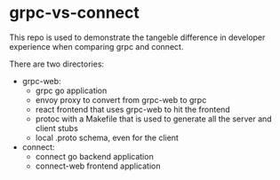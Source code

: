 # grpc-vs-connect
This repo is used to demonstrate the tangeble difference in developer experience when comparing grpc and connect. 

There are two directories:
- grpc-web:
  - grpc go application
  - envoy proxy to convert from grpc-web to grpc
  - react frontend that uses grpc-web to hit the frontend
  - protoc with a Makefile that is used to generate all the server and client stubs
  - local .proto schema, even for the client
- connect:
  - connect go backend application
  - connect-web frontend application
